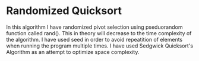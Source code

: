# Randomized Quicksort 

In this algorithm I have randomized pivot selection using pseduorandom function called rand(). This in theory will decrease to the time complexity of the algorithm.
I have used seed in order to avoid repeatition of elements when running the program multiple times.
I have used Sedgwick Quicksort's Algorithm as an attempt to optimize space complexity.
